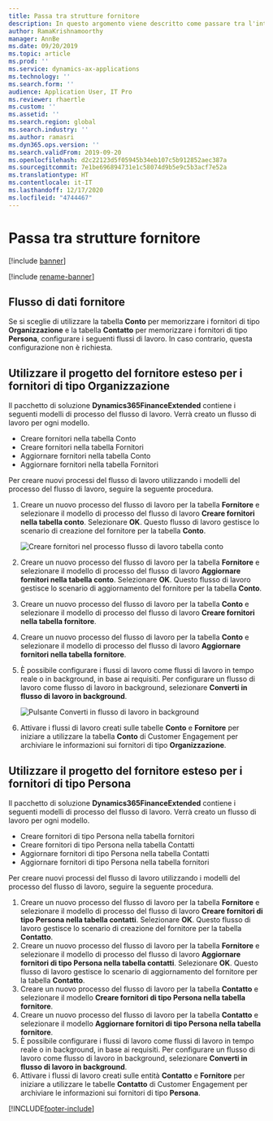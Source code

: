```yaml
---
title: Passa tra strutture fornitore
description: In questo argomento viene descritto come passare tra l'integrazione dei dati dei fornitori tra le app Finance and Operations e Dataverse.
author: RamaKrishnamoorthy
manager: AnnBe
ms.date: 09/20/2019
ms.topic: article
ms.prod: ''
ms.service: dynamics-ax-applications
ms.technology: ''
ms.search.form: ''
audience: Application User, IT Pro
ms.reviewer: rhaertle
ms.custom: ''
ms.assetid: ''
ms.search.region: global
ms.search.industry: ''
ms.author: ramasri
ms.dyn365.ops.version: ''
ms.search.validFrom: 2019-09-20
ms.openlocfilehash: d2c22123d5f05945b34eb107c5b912852aec387a
ms.sourcegitcommit: 7e1be696894731e1c58074d9b5e9c5b3acf7e52a
ms.translationtype: HT
ms.contentlocale: it-IT
ms.lasthandoff: 12/17/2020
ms.locfileid: "4744467"
---
```

# <a name="switch-between-vendor-designs"></a>Passa tra strutture fornitore

[!include [banner](../../includes/banner.md)]

[!include [rename-banner](~/includes/cc-data-platform-banner.md)]



## <a name="vendor-data-flow"></a>Flusso di dati fornitore 

Se si sceglie di utilizzare la tabella **Conto** per memorizzare i fornitori di tipo **Organizzazione** e la tabella **Contatto** per memorizzare i fornitori di tipo **Persona**, configurare i seguenti flussi di lavoro. In caso contrario, questa configurazione non è richiesta.

## <a name="use-the-extended-vendor-design-for-vendors-of-the-organization-type"></a>Utilizzare il progetto del fornitore esteso per i fornitori di tipo Organizzazione

Il pacchetto di soluzione **Dynamics365FinanceExtended** contiene i seguenti modelli di processo del flusso di lavoro. Verrà creato un flusso di lavoro per ogni modello.

+ Creare fornitori nella tabella Conto
+ Creare fornitori nella tabella Fornitori
+ Aggiornare fornitori nella tabella Conto
+ Aggiornare fornitori nella tabella Fornitori

Per creare nuovi processi del flusso di lavoro utilizzando i modelli del processo del flusso di lavoro, seguire la seguente procedura.

1. Creare un nuovo processo del flusso di lavoro per la tabella **Fornitore** e selezionare il modello di processo del flusso di lavoro **Creare fornitori nella tabella conto**. Selezionare **OK**. Questo flusso di lavoro gestisce lo scenario di creazione del fornitore per la tabella **Conto**.

    ![Creare fornitori nel processo flusso di lavoro tabella conto](media/create_process.png)

2. Creare un nuovo processo del flusso di lavoro per la tabella **Fornitore** e selezionare il modello di processo del flusso di lavoro **Aggiornare fornitori nella tabella conto**. Selezionare **OK**. Questo flusso di lavoro gestisce lo scenario di aggiornamento del fornitore per la tabella **Conto**.
3. Creare un nuovo processo del flusso di lavoro per la tabella **Conto** e selezionare il modello di processo del flusso di lavoro **Creare fornitori nella tabella fornitore**.
4. Creare un nuovo processo del flusso di lavoro per la tabella **Conto** e selezionare il modello di processo del flusso di lavoro **Aggiornare fornitori nella tabella fornitore**.
5. È possibile configurare i flussi di lavoro come flussi di lavoro in tempo reale o in background, in base ai requisiti. Per configurare un flusso di lavoro come flusso di lavoro in background, selezionare **Converti in flusso di lavoro in background**.

    ![Pulsante Converti in flusso di lavoro in background](media/background_workflow.png)

6. Attivare i flussi di lavoro creati sulle tabelle **Conto** e **Fornitore** per iniziare a utilizzare la tabella **Conto** di Customer Engagement per archiviare le informazioni sui fornitori di tipo **Organizzazione**.

## <a name="use-the-extended-vendor-design-for-vendors-of-the-person-type"></a>Utilizzare il progetto del fornitore esteso per i fornitori di tipo Persona

Il pacchetto di soluzione **Dynamics365FinanceExtended** contiene i seguenti modelli di processo del flusso di lavoro. Verrà creato un flusso di lavoro per ogni modello.

+ Creare fornitori di tipo Persona nella tabella fornitori
+ Creare fornitori di tipo Persona nella tabella Contatti
+ Aggiornare fornitori di tipo Persona nella tabella Contatti
+ Aggiornare fornitori di tipo Persona nella tabella fornitori

Per creare nuovi processi del flusso di lavoro utilizzando i modelli del processo del flusso di lavoro, seguire la seguente procedura.

1. Creare un nuovo processo del flusso di lavoro per la tabella **Fornitore** e selezionare il modello di processo del flusso di lavoro **Creare fornitori di tipo Persona nella tabella contatti**. Selezionare **OK**. Questo flusso di lavoro gestisce lo scenario di creazione del fornitore per la tabella **Contatto**.
2. Creare un nuovo processo del flusso di lavoro per la tabella **Fornitore** e selezionare il modello di processo del flusso di lavoro **Aggiornare fornitori di tipo Persona nella tabella contatti**. Selezionare **OK**. Questo flusso di lavoro gestisce lo scenario di aggiornamento del fornitore per la tabella **Contatto**.
3. Creare un nuovo processo del flusso di lavoro per la tabella **Contatto** e selezionare il modello **Creare fornitori di tipo Persona nella tabella fornitore**.
4. Creare un nuovo processo del flusso di lavoro per la tabella **Contatto** e selezionare il modello **Aggiornare fornitori di tipo Persona nella tabella fornitore**.
5. È possibile configurare i flussi di lavoro come flussi di lavoro in tempo reale o in background, in base ai requisiti. Per configurare un flusso di lavoro come flusso di lavoro in background, selezionare **Converti in flusso di lavoro in background**.
6. Attivare i flussi di lavoro creati sulle entità **Contatto** e **Fornitore** per iniziare a utilizzare le tabelle **Contatto** di Customer Engagement per archiviare le informazioni sui fornitori di tipo **Persona**.


[!INCLUDE[footer-include](../../../../includes/footer-banner.md)]